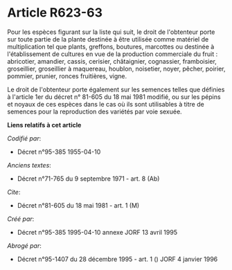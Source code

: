 # Article R623-63

Pour les espèces figurant sur la liste qui suit, le droit de l'obtenteur porte sur toute partie de la plante destinée à être
utilisée comme matériel de multiplication tel que plants, greffons, boutures, marcottes ou destinée à l'établissement de
cultures en vue de la production commerciale du fruit : abricotier, amandier, cassis, cerisier, châtaignier, cognassier,
framboisier, groseillier, groseillier à maquereau, houblon, noisetier, noyer, pêcher, poirier, pommier, prunier, ronces
fruitières, vigne.

Le droit de l'obtenteur porte également sur les semences telles que définies à l'article 1er du décret n° 81-605 du 18 mai
1981 modifié, ou sur les pépins et noyaux de ces espèces dans le cas où ils sont utilisables à titre de semences pour la
reproduction des variétés par voie sexuée.

**Liens relatifs à cet article**

_Codifié par_:

  - Décret n°95-385 1955-04-10

_Anciens textes_:

  - Décret n°71-765 du 9 septembre 1971 - art. 8 (Ab)

_Cite_:

  - Décret n°81-605 du 18 mai 1981 - art. 1 (M)

_Créé par_:

  - Décret n°95-385 1995-04-10 annexe JORF 13 avril 1995

_Abrogé par_:

  - Décret n°95-1407 du 28 décembre 1995 - art. 1 () JORF 4 janvier 1996
